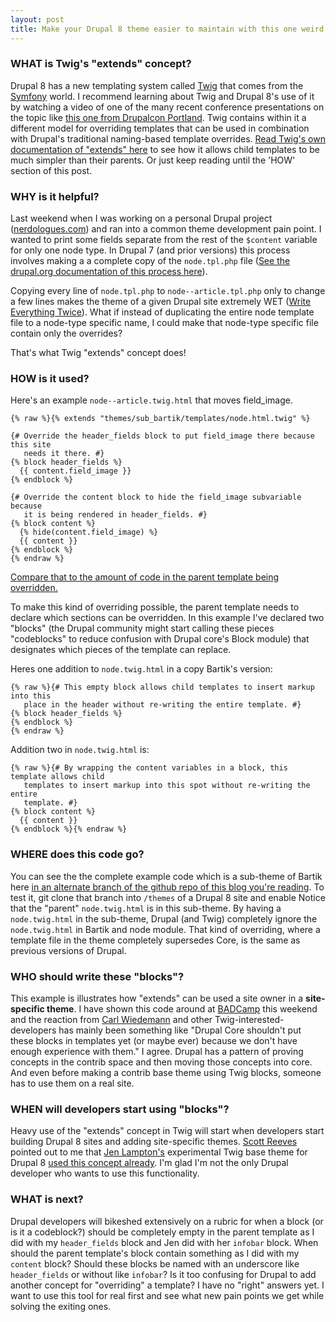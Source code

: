 ```yaml
--- 
layout: post
title: Make your Drupal 8 theme easier to maintain with this one weird trick (Twig's "extends" concept)
---
```


### WHAT is Twig's "extends" concept?

Drupal 8 has a new templating system called [Twig](http://twig.sensiolabs.org/) that comes from the [Symfony](http://symfony.com/) world.
I recommend learning about Twig and Drupal 8's use of it by watching a video of one of the many recent conference presentations on the topic like [this one from Drupalcon Portland](https://portland2013.drupal.org/session/using-twig-new-template-engine-drupal-8).
Twig contains within it a different model for overriding templates that can be used in combination with Drupal's traditional naming-based template overrides.
[Read Twig's own documentation of "extends" here](http://twig.sensiolabs.org/doc/tags/extends.html) to see how it allows child templates to be much simpler than their parents. Or just keep reading until the 'HOW' section of this post.

### WHY is it helpful?

Last weekend when I was working on a personal Drupal project ([nerdologues.com](http://nerdologues.com)) and ran into a common theme development pain point.
I wanted to print some fields separate from the rest of the `$content` variable for only one node type.
In Drupal 7 (and prior versions) this process involves making a a complete copy of the `node.tpl.php` file ([See the drupal.org documentation of this process here](https://drupal.org/node/17565)).

Copying every line of `node.tpl.php` to `node--article.tpl.php` only to change a few lines makes the theme of a given Drupal site extremely WET ([Write Everything Twice](http://en.wikipedia.org/wiki/Don't_repeat_yourself#DRY_vs_WET_solutions)).
What if instead of duplicating the entire node template file to a node-type specific name, I could make that node-type specific file contain only the overrides?

That's what Twig "extends" concept does!

### HOW is it used?

Here's an example `node--article.twig.html` that moves field_image.

```
{% raw %}{% extends "themes/sub_bartik/templates/node.html.twig" %}

{# Override the header_fields block to put field_image there because this site
   needs it there. #}
{% block header_fields %}
  {{ content.field_image }}
{% endblock %}

{# Override the content block to hide the field_image subvariable because
   it is being rendered in header_fields. #}
{% block content %}
  {% hide(content.field_image) %}
  {{ content }}
{% endblock %}
{% endraw %}
```

[Compare that to the amount of code in the parent template being overridden.](https://github.com/stevector/stevector.github.io/blob/example--twig-extends/templates/node.html.twig)

To make this kind of overriding possible, the parent template needs to declare which sections can be overridden. In this example I've declared two "blocks" (the Drupal community might start calling these pieces "codeblocks" to reduce confusion with Drupal core's Block module) that designates which pieces of the template can replace.

Heres one addition to `node.twig.html` in a copy Bartik's version:

```
{% raw %}{# This empty block allows child templates to insert markup into this
   place in the header without re-writing the entire template. #}
{% block header_fields %}
{% endblock %}
{% endraw %}
```

Addition two in `node.twig.html` is:

```
{% raw %}{# By wrapping the content variables in a block, this template allows child
   templates to insert markup into this spot without re-writing the entire
   template. #}
{% block content %}
  {{ content }}
{% endblock %}{% endraw %}
```

### WHERE does this code go?

You can see the the complete example code which is a sub-theme of Bartik here [in an alternate branch of the github repo of this blog you're reading](https://github.com/stevector/stevector.github.io/tree/example--twig-extends).
To test it, git clone that branch into `/themes` of a Drupal 8 site and enable  Notice that the "parent" `node.twig.html` is in this sub-theme.
By having a `node.twig.html` in the sub-theme, Drupal (and Twig) completely ignore the `node.twig.html` in Bartik and node module.
That kind of overriding, where a template file in the theme completely supersedes Core, is the same as previous versions of Drupal.

### WHO should write these "blocks"?

This example is illustrates how "extends" can be used a site owner in a **site-specific theme**.
I have shown this code around at [BADCamp](http://2013.badcamp.net/) this weekend and the reaction from [Carl Wiedemann](https://twitter.com/c4rl) and other Twig-interested-developers has mainly been something like "Drupal Core shouldn't put these blocks in templates yet (or maybe ever) because we don't have enough experience with them."
I agree.
Drupal has a pattern of proving concepts in the contrib space and then moving those concepts into core.
And even before making a contrib base theme using Twig blocks, someone has to use them on a real site.

### WHEN will developers start using "blocks"?

Heavy use of the "extends" concept in Twig will start when developers start building Drupal 8 sites and adding site-specific themes.
[Scott Reeves](https://twitter.com/Cottser) pointed out to me that [Jen Lampton's](https://twitter.com/jenlampton) experimental Twig base theme for Drupal 8 [used this concept already](https://github.com/jenlampton/twiggy/blob/master/templates/node.html.twig#L98). I'm glad I'm not the only Drupal developer who wants to use this functionality.

### WHAT is next?

Drupal developers will bikeshed extensively on a rubric for when a block (or is it a codeblock?) should be completely empty in the parent template as I did with my `header_fields` block and Jen did with her `infobar` block.
When should the parent template's block contain something as I did with my `content` block?
Should these blocks be named with an underscore like `header_fields` or without like `infobar`?
Is it too confusing for Drupal to add another concept for "overriding" a template? I have no "right" answers yet.
I want to use this tool for real first and see what new pain points we get while solving the exiting ones.
